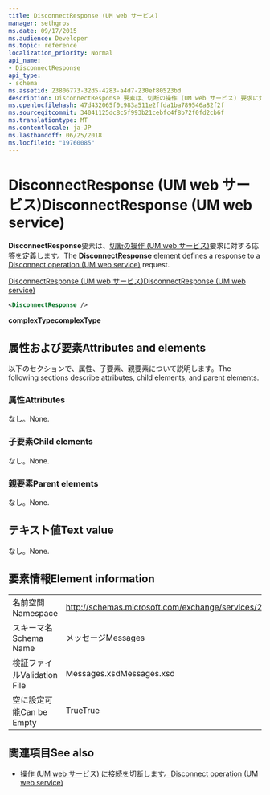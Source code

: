 ```yaml
---
title: DisconnectResponse (UM web サービス)
manager: sethgros
ms.date: 09/17/2015
ms.audience: Developer
ms.topic: reference
localization_priority: Normal
api_name:
- DisconnectResponse
api_type:
- schema
ms.assetid: 23806773-32d5-4283-a4d7-230ef80523bd
description: DisconnectResponse 要素は、切断の操作 (UM web サービス) 要求に対する応答を定義します。
ms.openlocfilehash: 47d432065f0c983a511e2ffda1ba789546a82f2f
ms.sourcegitcommit: 34041125dc8c5f993b21cebfc4f8b72f0fd2cb6f
ms.translationtype: MT
ms.contentlocale: ja-JP
ms.lasthandoff: 06/25/2018
ms.locfileid: "19760085"
---
```

# <a name="disconnectresponse-um-web-service"></a><span data-ttu-id="0d832-103">DisconnectResponse (UM web サービス)</span><span class="sxs-lookup"><span data-stu-id="0d832-103">DisconnectResponse (UM web service)</span></span>

<span data-ttu-id="0d832-104">**DisconnectResponse**要素は、[切断の操作 (UM web サービス)](disconnect-operation-um-web-service.md)要求に対する応答を定義します。</span><span class="sxs-lookup"><span data-stu-id="0d832-104">The **DisconnectResponse** element defines a response to a [Disconnect operation (UM web service)](disconnect-operation-um-web-service.md) request.</span></span> 
  
[<span data-ttu-id="0d832-105">DisconnectResponse (UM web サービス)</span><span class="sxs-lookup"><span data-stu-id="0d832-105">DisconnectResponse (UM web service)</span></span>](disconnectresponse-um-web-service.md)
  
```xml
<DisconnectResponse />
```

 <span data-ttu-id="0d832-106">**complexType**</span><span class="sxs-lookup"><span data-stu-id="0d832-106">**complexType**</span></span>
## <a name="attributes-and-elements"></a><span data-ttu-id="0d832-107">属性および要素</span><span class="sxs-lookup"><span data-stu-id="0d832-107">Attributes and elements</span></span>

<span data-ttu-id="0d832-108">以下のセクションで、属性、子要素、親要素について説明します。</span><span class="sxs-lookup"><span data-stu-id="0d832-108">The following sections describe attributes, child elements, and parent elements.</span></span>
  
### <a name="attributes"></a><span data-ttu-id="0d832-109">属性</span><span class="sxs-lookup"><span data-stu-id="0d832-109">Attributes</span></span>

<span data-ttu-id="0d832-110">なし。</span><span class="sxs-lookup"><span data-stu-id="0d832-110">None.</span></span>
  
### <a name="child-elements"></a><span data-ttu-id="0d832-111">子要素</span><span class="sxs-lookup"><span data-stu-id="0d832-111">Child elements</span></span>

<span data-ttu-id="0d832-112">なし。</span><span class="sxs-lookup"><span data-stu-id="0d832-112">None.</span></span>
  
### <a name="parent-elements"></a><span data-ttu-id="0d832-113">親要素</span><span class="sxs-lookup"><span data-stu-id="0d832-113">Parent elements</span></span>

<span data-ttu-id="0d832-114">なし。</span><span class="sxs-lookup"><span data-stu-id="0d832-114">None.</span></span>
  
## <a name="text-value"></a><span data-ttu-id="0d832-115">テキスト値</span><span class="sxs-lookup"><span data-stu-id="0d832-115">Text value</span></span>

<span data-ttu-id="0d832-116">なし。</span><span class="sxs-lookup"><span data-stu-id="0d832-116">None.</span></span>
  
## <a name="element-information"></a><span data-ttu-id="0d832-117">要素情報</span><span class="sxs-lookup"><span data-stu-id="0d832-117">Element information</span></span>

|||
|:-----|:-----|
|<span data-ttu-id="0d832-118">名前空間</span><span class="sxs-lookup"><span data-stu-id="0d832-118">Namespace</span></span>  <br/> |http://schemas.microsoft.com/exchange/services/2006/messages  <br/> |
|<span data-ttu-id="0d832-119">スキーマ名</span><span class="sxs-lookup"><span data-stu-id="0d832-119">Schema Name</span></span>  <br/> |<span data-ttu-id="0d832-120">メッセージ</span><span class="sxs-lookup"><span data-stu-id="0d832-120">Messages</span></span>  <br/> |
|<span data-ttu-id="0d832-121">検証ファイル</span><span class="sxs-lookup"><span data-stu-id="0d832-121">Validation File</span></span>  <br/> |<span data-ttu-id="0d832-122">Messages.xsd</span><span class="sxs-lookup"><span data-stu-id="0d832-122">Messages.xsd</span></span>  <br/> |
|<span data-ttu-id="0d832-123">空に設定可能</span><span class="sxs-lookup"><span data-stu-id="0d832-123">Can be Empty</span></span>  <br/> |<span data-ttu-id="0d832-124">True</span><span class="sxs-lookup"><span data-stu-id="0d832-124">True</span></span>  <br/> |
   
## <a name="see-also"></a><span data-ttu-id="0d832-125">関連項目</span><span class="sxs-lookup"><span data-stu-id="0d832-125">See also</span></span>

- [<span data-ttu-id="0d832-126">操作 (UM web サービス) に接続を切断します。</span><span class="sxs-lookup"><span data-stu-id="0d832-126">Disconnect operation (UM web service)</span></span>](disconnect-operation-um-web-service.md)

